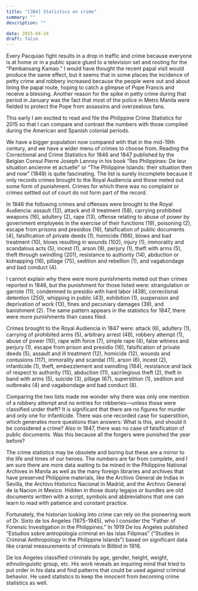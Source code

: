 ```yaml
---
title: "[384] Statistics on crime"
summary: ""
description: ""

date: 2015-04-24
draft: false
---
```


Every Pacquiao fight results in a drop in traffic and crime because everyone is at home or in a public space glued to a television set and rooting for the “Pambansang Kamao.” I would have thought the recent papal visit would produce the same effect, but it seems that in some places the incidence of petty crime and robbery increased because the people were out and about lining the papal route, hoping to catch a glimpse of Pope Francis and receive a blessing. Another reason for the spike in petty crime during that period in January was the fact that most of the police in Metro Manila were fielded to protect the Pope from assassins and overzealous fans.

This early I am excited to read and file the Philippine Crime Statistics for 2015 so that I can compare and contrast the numbers with those compiled during the American and Spanish colonial periods.

We have a bigger population now compared with that in the mid-19th century, and we have a wider menu of crimes to choose from. Reading the Correctional and Crime Statistics for 1846 and 1847 published by the Belgian Consul Pierre Joseph Lannoy in his book “Îles Philippines: De leur situation ancienne et actuelle” or “The Philippine Islands: their situation then and now” (1849) is quite fascinating. The list is surely incomplete because it only records crimes brought to the Royal Audiencia and those meted out some form of punishment. Crimes for which there was no complaint or crimes settled out of court do not form part of the record.

In 1846 the following crimes and offenses were brought to the Royal Audiencia: assault (12), attack and ill treatment (58), carrying prohibited weapons (16), adultery (2), rape (13), offense relating to abuse of power by government employees in the exercise of their functions (19), poisoning (2), escape from prisons and presidios (16), falsification of public documents (4), falsification of private deeds (1), homicide (166), blows and bad treatment (10), blows resulting in wounds (102), injury (1), immorality and scandalous acts (5), incest (1), arson (9), perjury (1), theft with arms (5), theft through swindling (201), resistance to authority (14), abduction or kidnapping (16), pillage (75), sedition and rebellion (1), and vagabondage and bad conduct (4).

I cannot explain why there were more punishments meted out than crimes reported in 1846, but the punishment for those listed were: strangulation or garrote (11), condemned to presidio with hard labor (438), correctional detention (250), whipping in public (43), exhibition (1), suspension and deprivation of work (13), fines and pecuniary damages (39), and banishment (2). The same pattern appears in the statistics for 1847, there were more punishments than cases filed.

Crimes brought to the Royal Audiencia in 1847 were: attack (6), adultery (1), carrying of prohibited arms (5), arbitrary arrest (48), robbery attempt (1), abuse of power (10), rape with force (7), simple rape (4), false witness and perjury (1), escape from prison and presidio (16), falsification of private deeds (5), assault and ill treatment (12), homicide (12), wounds and contusions (117), immorality and scandal (11), arson (6), incest (2), infanticide (1), theft, embezzlement and swindling (184), resistance and lack of respect to authority (15), abduction (11), sacrilegious theft (2), theft in band with arms (5), suicide (3), pillage (67), superstition (1), sedition and outbreaks (4) and vagabondage and bad conduct (8).

Comparing the two lists made me wonder why there was only one mention of a robbery attempt and no entries for robberies—unless those were classified under theft? It is significant that there are no figures for murder and only one for infanticide. There was one recorded case for superstition, which generates more questions than answers: What is this, and should it be considered a crime? Also in 1847, there was no case of falsification of public documents. Was this because all the forgers were punished the year before?

The crime statistics may be obsolete and boring but these are a mirror to the life and times of our heroes. The numbers are far from complete, and I am sure there are more data waiting to be mined in the Philippine National Archives in Manila as well as the many foreign libraries and archives that have preserved Philippine materials, like the Archivo General de Indias in Sevilla, the Archivo Historico Nacional in Madrid, and the Archivo General de la Nacion in Mexico. Hidden in those dusty legajos or bundles are old documents written with a script, symbols and abbreviations that one can learn to read with patience and constant practice.

Fortunately, the historian looking into crime can rely on the pioneering work of Dr. Sixto de los Angeles (1875-1945), who I consider the “Father of Forensic Investigation in the Philippines.” In 1919 De los Angeles published “Estudios sobre antropologia criminal en las islas Filipinas” (“Studies in Criminal Anthropology in the Philippine Islands”) based on significant data like cranial measurements of criminals in Bilibid in 1916.

De los Angeles classified criminals by age, gender, height, weight, ethnolinguistic group, etc. His work reveals an inquiring mind that tried to put order in his data and find patterns that could be used against criminal behavior. He used statistics to keep the innocent from becoming crime statistics as well.
